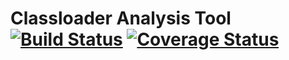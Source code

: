 Classloader Analysis Tool [![Build Status](https://travis-ci.org/han-feng/cat.svg?branch=master)](https://travis-ci.org/han-feng/cat) [![Coverage Status](https://coveralls.io/repos/han-feng/cat/badge.png?branch=master)](https://coveralls.io/r/han-feng/cat?branch=master)
=====
